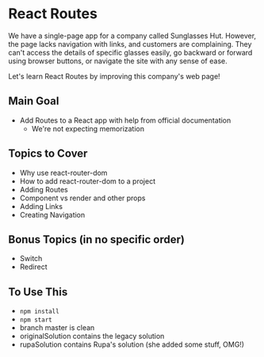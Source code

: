 # React Routes
We have a single-page app for a company called Sunglasses Hut. However, the page lacks navigation with links, and customers are complaining. They can't access the details of specific glasses easily, go backward or forward using browser buttons, or navigate the site with any sense of ease.

Let's learn React Routes by improving this company's web page!

## Main Goal
- Add Routes to a React app with help from official documentation
  - We're not expecting memorization

## Topics to Cover
- Why use react-router-dom
- How to add react-router-dom to a project
- Adding Routes
- Component vs render and other props
- Adding Links
- Creating Navigation

## Bonus Topics (in no specific order)
- Switch
- Redirect

## To Use This
- `npm install`
- `npm start`
- branch master is clean
- originalSolution contains the legacy solution
- rupaSolution contains Rupa's solution (she added some stuff, OMG!)